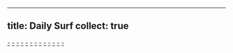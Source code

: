 
---
title: Daily Surf
collect: true
---

[-](./sublime-text-config#:embed)
[-](./sagemath-theme.md#:embed)
[-](./git-filter-branch.md#:embed)
[-](./baby-viewpoint.md#:embed)
[-](./fibonacci-flip.md#:embed)
[-](./nvidia-fps-gpu-cpu.md#:embed)
[-](./gaussian-integral.md#:embed)
[-](./wolfram-engine.md#:embed)
[-](./file-transfer.md#:embed)
[-](./expand-coefficient.md#:embed)
[-](./count-algebraic-number.md#:embed)
[-](./exponent-symmetry.md#:embed)
[-](./young-lemma.md#:embed)
